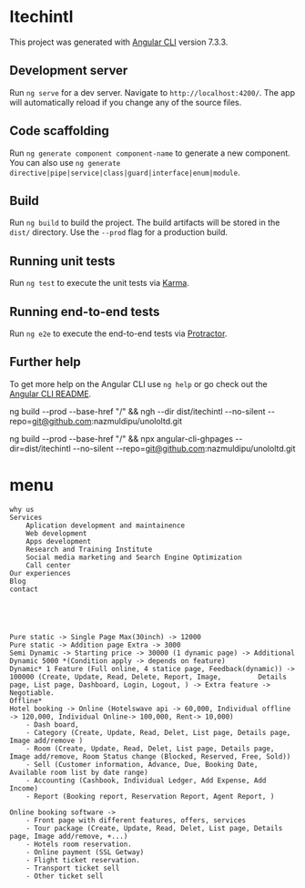 # Itechintl

This project was generated with [Angular CLI](https://github.com/angular/angular-cli) version 7.3.3.

## Development server

Run `ng serve` for a dev server. Navigate to `http://localhost:4200/`. The app will automatically reload if you change any of the source files.

## Code scaffolding

Run `ng generate component component-name` to generate a new component. You can also use `ng generate directive|pipe|service|class|guard|interface|enum|module`.

## Build

Run `ng build` to build the project. The build artifacts will be stored in the `dist/` directory. Use the `--prod` flag for a production build.

## Running unit tests

Run `ng test` to execute the unit tests via [Karma](https://karma-runner.github.io).

## Running end-to-end tests

Run `ng e2e` to execute the end-to-end tests via [Protractor](http://www.protractortest.org/).

## Further help

To get more help on the Angular CLI use `ng help` or go check out the [Angular CLI README](https://github.com/angular/angular-cli/blob/master/README.md).

ng build --prod --base-href "/" && ngh --dir dist/itechintl --no-silent --repo=git@github.com:nazmuldipu/unololtd.git

ng build --prod --base-href "/" && npx angular-cli-ghpages --dir=dist/itechintl --no-silent --repo=git@github.com:nazmuldipu/unololtd.git

# menu

    why us
    Services
        Aplication development and maintainence
        Web development
        Apps development
        Research and Training Institute
        Social media marketing and Search Engine Optimization
        Call center
    Our experiences
    Blog
    contact





    Pure static -> Single Page Max(30inch) -> 12000
    Pure static -> Addition page Extra -> 3000
    Semi Dynamic -> Starting price -> 30000 (1 dynamic page) -> Additional Dynamic 5000 *(Condition apply -> depends on feature)
    Dynamic* 1 Feature (Full online, 4 statice page, Feedback(dynamic)) -> 100000 (Create, Update, Read, Delete, Report, Image,         Details page, List page, Dashboard, Login, Logout, ) -> Extra feature -> Negotiable.
    Offline*
    Hotel booking -> Online (Hotelswave api -> 60,000, Individual offline -> 120,000, Individual Online-> 100,000, Rent-> 10,000)
        - Dash board,
        - Category (Create, Update, Read, Delet, List page, Details page, Image add/remove )
        - Room (Create, Update, Read, Delet, List page, Details page, Image add/remove, Room Status change (Blocked, Reserved, Free, Sold))
        - Sell (Customer information, Advance, Due, Booking Date, Available room list by date range)
        - Accounting (Cashbook, Individual Ledger, Add Expense, Add Income)
        - Report (Booking report, Reservation Report, Agent Report, )

    Online booking software ->
        - Front page with different features, offers, services
        - Tour package (Create, Update, Read, Delet, List page, Details page, Image add/remove, +...)
        - Hotels room reservation.
        - Online payment (SSL Getway)
        - Flight ticket reservation.
        - Transport ticket sell
        - Other ticket sell
